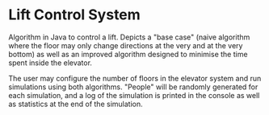 # Lift Control System

Algorithm in Java to control a lift. Depicts a "base case" (naive algorithm where the floor may
only change directions at the very and at the very bottom) as well as an improved algorithm
designed to minimise the time spent inside the elevator.

The user may configure the number of floors in the elevator system and run simulations using both
algorithms. "People" will be randomly generated for each simulation, and a log of the simulation is
printed in the console as well as statistics at the end of the simulation.
